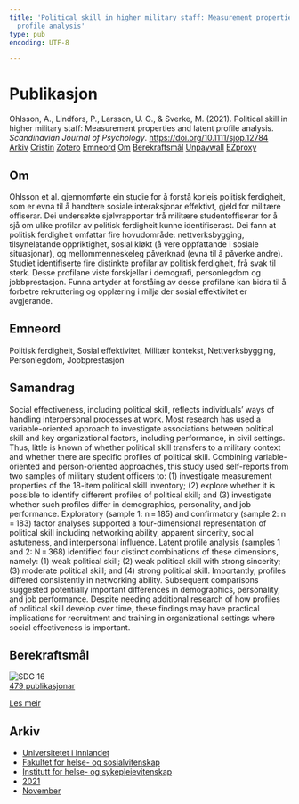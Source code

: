 ```yaml
---
title: 'Political skill in higher military staff: Measurement properties and latent
  profile analysis'
type: pub
encoding: UTF-8

---
```

<h1>Publikasjon</h1>
<article id="csl-bib-container-DM9IVBQY" class="csl-bib-container">
  <div class="csl-bib-body"> <div class="csl-entry">Ohlsson, A., Lindfors, P., Larsson, U. G., &#38; Sverke, M. (2021). Political skill in higher military staff: Measurement properties and latent profile analysis. <i>Scandinavian Journal of Psychology</i>. <a href="https://doi.org/10.1111/sjop.12784">https://doi.org/10.1111/sjop.12784</a></div> </div>
  <div class="csl-bib-buttons">
    <a href="#taxonomy-article-DM9IVBQY" alt="archive" class="csl-bib-button">Arkiv</a>
    <a href="https://app.cristin.no/results/show.jsf?id=1958008" alt="Cristin" class="csl-bib-button">Cristin</a>
    <a href="http://zotero.org/groups/5881554/items/DM9IVBQY" alt="Zotero" class="csl-bib-button">Zotero</a>
    <a href="#keywords-article-DM9IVBQY" alt="keywords" class="csl-bib-button">Emneord</a>
    <a href="#about-article-DM9IVBQY" alt="about_pub" class="csl-bib-button">Om</a>
    <a href="#sdg-article-DM9IVBQY" alt="sdg" class="csl-bib-button">Berekraftsmål</a>
    <a href="https://onlinelibrary.wiley.com/doi/pdfdirect/10.1111/sjop.12784" alt="Unpaywall" class="csl-bib-button">Unpaywall</a>
    <a href="https://onlinelibrary.wiley.com/doi/pdfdirect/10.1111/sjop.12784" alt="EZproxy" class="csl-bib-button">EZproxy</a>
  </div>
  <div id="csl-bib-meta-container-DM9IVBQY"></div>
</article>
<div id="csl-bib-meta-DM9IVBQY" class="csl-bib-meta">
  <article id="about-article-DM9IVBQY" class="about_pub-article">
    <h1>Om</h1>
    Ohlsson et al. gjennomførte ein studie for å forstå korleis politisk ferdigheit, som er evna til å handtere sosiale interaksjonar effektivt, gjeld for militære offiserar. Dei undersøkte sjølvrapportar frå militære studentoffiserar for å sjå om ulike profilar av politisk ferdigheit kunne identifiserast. Dei fann at politisk ferdigheit omfattar fire hovudområde: nettverksbygging, tilsynelatande oppriktighet, sosial kløkt (å vere oppfattande i sosiale situasjonar), og mellommenneskeleg påverknad (evna til å påverke andre). Studiet identifiserte fire distinkte profilar av politisk ferdigheit, frå svak til sterk. Desse profilane viste forskjellar i demografi, personlegdom og jobbprestasjon. Funna antyder at forståing av desse profilane kan bidra til å forbetre rekruttering og opplæring i miljø der sosial effektivitet er avgjerande.
  </article>
  <article id="keywords-article-DM9IVBQY" class="keywords-article">
    <h1>Emneord</h1>
    Politisk ferdigheit, Sosial effektivitet, Militær kontekst, Nettverksbygging, Personlegdom, Jobbprestasjon
  </article>
  <article id="abstract-article-DM9IVBQY" class="abstract-article">
    <h1>Samandrag</h1>
    Social effectiveness, including political skill, reflects individuals’ ways of handling interpersonal processes at work. Most research has used a variable-oriented approach to investigate associations between political skill and key organizational factors, including performance, in civil settings. Thus, little is known of whether political skill transfers to a military context and whether there are specific profiles of political skill. Combining variable-oriented and person-oriented approaches, this study used self-reports from two samples of military student officers to: (1) investigate measurement properties of the 18-item political skill inventory; (2) explore whether it is possible to identify different profiles of political skill; and (3) investigate whether such profiles differ in demographics, personality, and job performance. Exploratory (sample 1: n = 185) and confirmatory (sample 2: n = 183) factor analyses supported a four-dimensional representation of political skill including networking ability, apparent sincerity, social astuteness, and interpersonal influence. Latent profile analysis (samples 1 and 2: N = 368) identified four distinct combinations of these dimensions, namely: (1) weak political skill; (2) weak political skill with strong sincerity; (3) moderate political skill; and (4) strong political skill. Importantly, profiles differed consistently in networking ability. Subsequent comparisons suggested potentially important differences in demographics, personality, and job performance. Despite needing additional research of how profiles of political skill develop over time, these findings may have practical implications for recruitment and training in organizational settings where social effectiveness is important.
  </article>
  <article id="sdg-article-DM9IVBQY" class="sdg-article">
    <h1>Berekraftsmål</h1>
    <div class="sdg-container"><div id="sdg16" class="sdg">
        <img src="{{< params subfolder >}}images/sdg/sdg16_nn.png" class="image" alt="SDG 16">
        <div class="sdg-overlay">
          <a href="/nn/archive/?key=?sdg=16#archive" class="sdg-publication-count"><span>479</span> publikasjonar</a>
          <p><a href="https://fn.no/om-fn/fns-baerekraftsmaal/fred-rettferdighet-og-velfungerende-institusjoner?lang=nno-NO" class="sdg-read-more">Les meir</a></p>
        </div>
      </div></div>
  </article>
  <article id="taxonomy-article-DM9IVBQY" class="taxonomy-article">
    <h1>Arkiv</h1>
    <ul>
      <li>
        <a href="/nn/archive/?key=3DCRN523">Universitetet i Innlandet</a>
      </li>
      <li>
        <a href="/nn/archive/?key=IDKFS3MX">Fakultet for helse- og sosialvitenskap</a>
      </li>
      <li>
        <a href="/nn/archive/?key=GTV4ECMZ">Institutt for helse- og sykepleievitenskap</a>
      </li>
      <li>
        <a href="/nn/archive/?key=4IUS5XY3">2021</a>
      </li>
      <li>
        <a href="/nn/archive/?key=8CCEEH2L">November</a>
      </li>
    </ul>
  </article>
</div>
